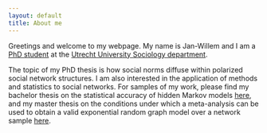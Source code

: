 ```yaml
---
layout: default
title: About me
---
```

Greetings and welcome to my webpage. My name is Jan-Willem and I am a <a href="https://www.uu.nl/staff/JGSimons"> PhD student</a> at the <a href="https://www.uu.nl/en/organisation/sociology"> Utrecht University Sociology department</a>.    

The topic of my PhD thesis is how social norms diffuse within polarized social network structures. I am also interested in the application of methods and statistics to social networks. For samples of my work, please find my bachelor thesis on the statistical accuracy of hidden Markov models <a href="https://github.com/jwgsim/Bachelor-Thesis-Research-Archive"> here</a>, and my master thesis on the conditions under which a meta-analysis can be used to obtain a valid exponential random graph model over a network sample <a href="https://github.com/jwgsim/Master-Thesis-Research-Archive"> here</a>. 


